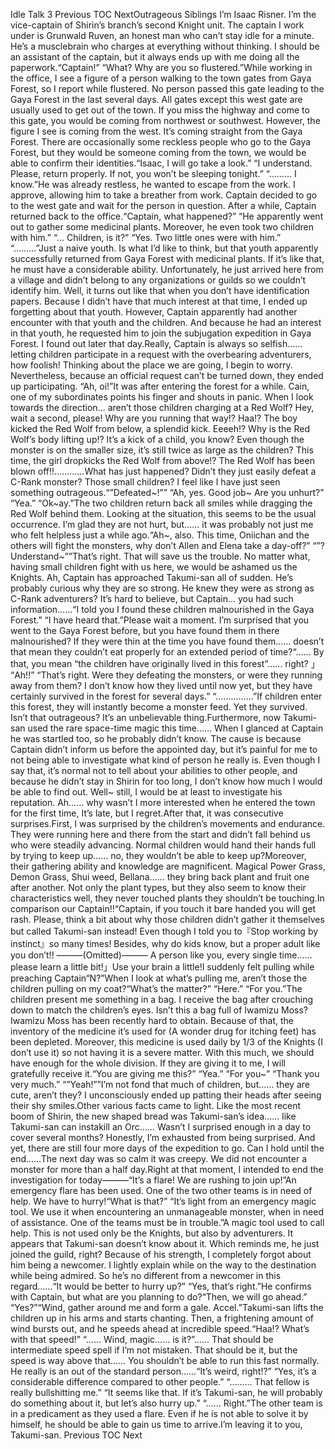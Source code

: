 Idle Talk 3 Previous TOC NextOutrageous Siblings I’m Isaac Risner. I’m the vice-captain of Shirin’s branch’s second Knight unit. The captain I work under is Grunwald Ruven, an honest man who can’t stay idle for a minute. He’s a musclebrain who charges at everything without thinking. I should be an assistant of the captain, but it always ends up with me doing all the paperwork.“Captain!” “What? Why are you so flustered.”While working in the office, I see a figure of a person walking to the town gates from Gaya Forest, so I report while flustered. No person passed this gate leading to the Gaya Forest in the last several days. All gates except this west gate are usually used to get out of the town. If you miss the highway and come to this gate, you would be coming from northwest or southwest. However, the figure I see is coming from the west. It’s coming straight from the Gaya Forest. There are occasionally some reckless people who go to the Gaya Forest, but they would be someone coming from the town, we would be able to confirm their identities.“Isaac, I will go take a look.” “I understand. Please, return properly. If not, you won’t be sleeping tonight.” “……… I know.”He was already restless, he wanted to escape from the work. I approve, allowing him to take a breather from work. Captain decided to go to the west gate and wait for the person in question. After a while, Captain returned back to the office.“Captain, what happened?” “He apparently went out to gather some medicinal plants. Moreover, he even took two children with him.” “… Children, is it?” “Yes. Two little ones were with him.” “………”Just a naive youth. Is what I’d like to think, but that youth apparently successfully returned from Gaya Forest with medicinal plants. If it’s like that, he must have a considerable ability. Unfortunately, he just arrived here from a village and didn’t belong to any organizations or guilds so we couldn’t identify him. Well, it turns out like that when you don’t have identification papers. Because I didn’t have that much interest at that time, I ended up forgetting about that youth. However, Captain apparently had another encounter with that youth and the children. And because he had an interest in that youth, he requested him to join the subjugation expedition in Gaya Forest. I found out later that day.Really, Captain is always so selfish…… letting children participate in a request with the overbearing adventurers, how foolish! Thinking about the place we are going, I begin to worry. Nevertheless, because an official request can’t be turned down, they ended up participating. “Ah, oi!”It was after entering the forest for a while. Cain, one of my subordinates points his finger and shouts in panic. When I look towards the direction… aren’t those children charging at a Red Wolf? Hey, wait a second, please! Why are you running that way!? Haa!? The boy kicked the Red Wolf from below, a splendid kick. Eeeeh!? Why is the Red Wolf’s body lifting up!? It’s a kick of a child, you know? Even though the monster is on the smaller size, it’s still twice as large as the children? This time, the girl dropkicks the Red Wolf from above!? The Red Wolf has been blown off!!…………What has just happened? Didn’t they just easily defeat a C-Rank monster? Those small children? I feel like I have just seen something outrageous.“”Defeated~!”” “Ah, yes. Good job~ Are you unhurt?” “Yea.” “Ok~ay.”The two children return back all smiles while dragging the Red Wolf behind them. Looking at the situation, this seems to be the usual occurrence. I’m glad they are not hurt, but…… it was probably not just me who felt helpless just a while ago.“Ah~, also. This time, Oniichan and the others will fight the monsters, why don’t Allen and Elena take a day-off?” “”? Understand~””That’s right. That will save us the trouble. No matter what, having small children fight with us here, we would be ashamed us the Knights. Ah, Captain has approached Takumi-san all of sudden. He’s probably curious why they are so strong. He knew they were as strong as C-Rank adventurers? It’s hard to believe, but Captain… you had such information……“I told you I found these children malnourished in the Gaya Forest.” “I have heard that.”Please wait a moment. I’m surprised that you went to the Gaya Forest before, but you have found them in there malnourished? If they were thin at the time you have found them…… doesn’t that mean they couldn’t eat properly for an extended period of time?“…… By that, you mean “the children have originally lived in this forest”…… right? 」 “Ah!!” “That’s right. Were they defeating the monsters, or were they running away from them? I don’t know how they lived until now yet, but they have certainly survived in the forest for several days.” “……………”If children enter this forest, they will instantly become a monster feed. Yet they survived. Isn’t that outrageous? It’s an unbelievable thing.Furthermore, now Takumi-san used the rare space-time magic this time…… When I glanced at Captain he was startled too, so he probably didn’t know. The cause is because Captain didn’t inform us before the appointed day, but it’s painful for me to not being able to investigate what kind of person he really is. Even though I say that, it’s normal not to tell about your abilities to other people, and because he didn’t stay in Shirin for too long, I don’t know how much I would be able to find out. Well~ still, I would be at least to investigate his reputation. Ah…… why wasn’t I more interested when he entered the town for the first time, It’s late, but I regret.After that, it was consecutive surprises.First, I was surprised by the children’s movements and endurance. They were running here and there from the start and didn’t fall behind us who were steadily advancing. Normal children would hand their hands full by trying to keep up…… no, they wouldn’t be able to keep up?Moreover, their gathering ability and knowledge are magnificent. Magical Power Grass, Demon Grass, Shui weed, Bellana…… they bring back plant and fruit one after another. Not only the plant types, but they also seem to know their characteristics well, they never touched plants they shouldn’t be touching.In comparison our Captain!!“Captain, if you touch it bare handed you will get rash. Please, think a bit about why those children didn’t gather it themselves but called Takumi-san instead! Even though I told you to『Stop working by instinct』so many times! Besides, why do kids know, but a proper adult like you don’t!! ―――(Omitted)――― A person like you, every single time…… please learn a little bit!」Use your brain a little!I suddenly felt pulling while preaching Captain“N?”When I look at what’s pulling me, aren’t those the children pulling on my coat?“What’s the matter?” “Here.” “For you.”The children present me something in a bag. I receive the bag after crouching down to match the children’s eyes. Isn’t this a bag full of Iwamizu Moss?Iwamizu Moss has been recently hard to obtain. Because of that, the inventory of the medicine it’s used for (A wonder drug for itching feet) has been depleted. Moreover, this medicine is used daily by 1/3 of the Knights (I don’t use it) so not having it is a severe matter. With this much, we should have enough for the whole division. If they are giving it to me, I will gratefully receive it.“You are giving me this?” “Yea.” “For you~” “Thank you very much.” “”Yeah!””I’m not fond that much of children, but…… they are cute, aren’t they? I unconsciously ended up patting their heads after seeing their shy smiles.Other various facts came to light. Like the most recent boom of Shirin, the new shaped bread was Takumi-san’s idea…… like Takumi-san can instakill an Orc…… Wasn’t I surprised enough in a day to cover several months? Honestly, I’m exhausted from being surprised. And yet, there are still four more days of the expedition to go. Can I hold until the end……The next day was so calm it was creepy. We did not encounter a monster for more than a half day.Right at that moment, I intended to end the investigation for today―――“It’s a flare! We are rushing to join up!”An emergency flare has been used. One of the two other teams is in need of help. We have to hurry!“What is that?” “It’s light from an emergency magic tool. We use it when encountering an unmanageable monster, when in need of assistance. One of the teams must be in trouble.”A magic tool used to call help. This is not used only be the Knights, but also by adventurers. It appears that Takumi-san doesn’t know about it. Which reminds me, he just joined the guild, right? Because of his strength, I completely forgot about him being a newcomer. I lightly explain while on the way to the destination while being admired. So he’s no different from a newcomer in this regard……“It would be better to hurry up?” “Yes, that’s right.”He confirms with Captain, but what are you planning to do?“Then, we will go ahead.” “Yes?”“Wind, gather around me and form a gale. Accel.”Takumi-san lifts the children up in his arms and starts chanting. Then, a frightening amount of wind bursts out, and he speeds ahead at incredible speed.“Haa!? What’s with that speed!” “…… Wind, magic…… is it?”…… That should be intermediate speed spell if I’m not mistaken. That should be it, but the speed is way above that…… You shouldn’t be able to run this fast normally. He really is an out of the standard person……“It’s weird, right!?” “Yes, it’s a considerable difference compared to other people.” “……… That fellow is really bullshitting me.” “It seems like that. If it’s Takumi-san, he will probably do something about it, but let’s also hurry up.” “…… Right.”The other team is in a predicament as they used a flare. Even if he is not able to solve it by himself, he should be able to gain us time to arrive.I’m leaving it to you, Takumi-san. Previous TOC Next